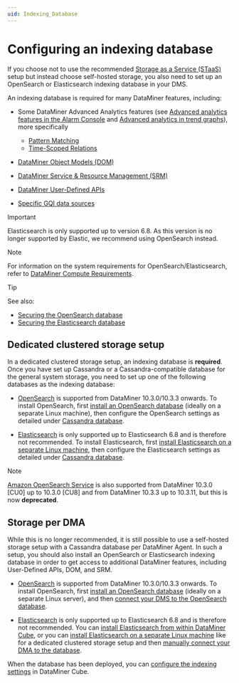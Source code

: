```yaml
---
uid: Indexing_Database
---
```


# Configuring an indexing database

If you choose not to use the recommended [Storage as a Service (STaaS)](xref:STaaS) setup but instead choose self-hosted storage, you also need to set up an OpenSearch or Elasticsearch indexing database in your DMS.

An indexing database is required for many DataMiner features, including:

- Some DataMiner Advanced Analytics features (see [Advanced analytics features in the Alarm Console](xref:Advanced_analytics_features_in_the_Alarm_Console) and [Advanced analytics in trend graphs](xref:Advanced_analytics_trending)), more specifically
  - [Pattern Matching](xref:Working_with_pattern_matching)
  - [Time-Scoped Relations](xref:Adding_time_scoped_related_parameters_to_a_trend_graph)

- [DataMiner Object Models (DOM)](xref:DOM)

- [DataMiner Service & Resource Management (SRM)](xref:SRM)

- [DataMiner User-Defined APIs](xref:UD_APIs)

- [Specific GQI data sources](xref:Query_data_sources)

> [!IMPORTANT]
> Elasticsearch is only supported up to version 6.8. As this version is no longer supported by Elastic, we recommend using OpenSearch instead.

> [!NOTE]
> For information on the system requirements for OpenSearch/Elasticsearch, refer to [DataMiner Compute Requirements](xref:DataMiner_Compute_Requirements).

> [!TIP]
> See also:
>
> - [Securing the OpenSearch database](xref:Security_OpenSearch)
> - [Securing the Elasticsearch database](xref:Security_Elasticsearch)

## Dedicated clustered storage setup

In a dedicated clustered storage setup, an indexing database is **required**. Once you have set up Cassandra or a Cassandra-compatible database for the general system storage, you need to set up one of the following databases as the indexing database:

- [OpenSearch](xref:OpenSearch_database) is supported from DataMiner 10.3.0/10.3.3 onwards. To install OpenSearch, first [install an OpenSearch database](xref:Installing_OpenSearch_database) (ideally on a separate Linux machine), then configure the OpenSearch settings as detailed under [Cassandra database](xref:Configuring_the_database_settings_in_Cube#cassandra-database).

- [Elasticsearch](xref:Elasticsearch_database) is only supported up to Elasticsearch 6.8 and is therefore not recommended. To install Elasticsearch, first [install Elasticsearch on a separate Linux machine](xref:Installing_Elasticsearch_on_separate_Linux_machine), then configure the Elasticsearch settings as detailed under [Cassandra database](xref:Configuring_the_database_settings_in_Cube#cassandra-database).

> [!NOTE]
> [Amazon OpenSearch Service](xref:Amazon_OpenSearch_Service) is also supported from DataMiner 10.3.0 [CU0] up to 10.3.0 [CU8] and from DataMiner 10.3.3 up to 10.3.11, but this is now **deprecated**.

## Storage per DMA

While this is no longer recommended, it is still possible to use a self-hosted storage setup with a Cassandra database per DataMiner Agent. In such a setup, you should also install an OpenSearch or Elasticsearch indexing database in order to get access to additional DataMiner features, including User-Defined APIs, DOM, and SRM.

- [OpenSearch](xref:OpenSearch_database) is supported from DataMiner 10.3.0/10.3.3 onwards. To install OpenSearch, first [install an OpenSearch database](xref:Installing_OpenSearch_database) (ideally on a separate Linux server), and then [connect your DMS to the OpenSearch database](xref:Manually_Connecting_DMA_to_Elasticsearch_Cluster).

- [Elasticsearch](xref:Elasticsearch_database) is only supported up to Elasticsearch 6.8 and is therefore not recommended. You can [install Elasticsearch from within DataMiner Cube](xref:Installing_Elasticsearch_via_DataMiner), or you can [install Elasticsearch on a separate Linux machine](xref:Installing_Elasticsearch_on_separate_Linux_machine) like for a dedicated clustered storage setup and then [manually connect your DMA to the database](xref:Manually_Connecting_DMA_to_Elasticsearch_Cluster).

When the database has been deployed, you can [configure the indexing settings](xref:Configuring_DataMiner_Indexing) in DataMiner Cube.
